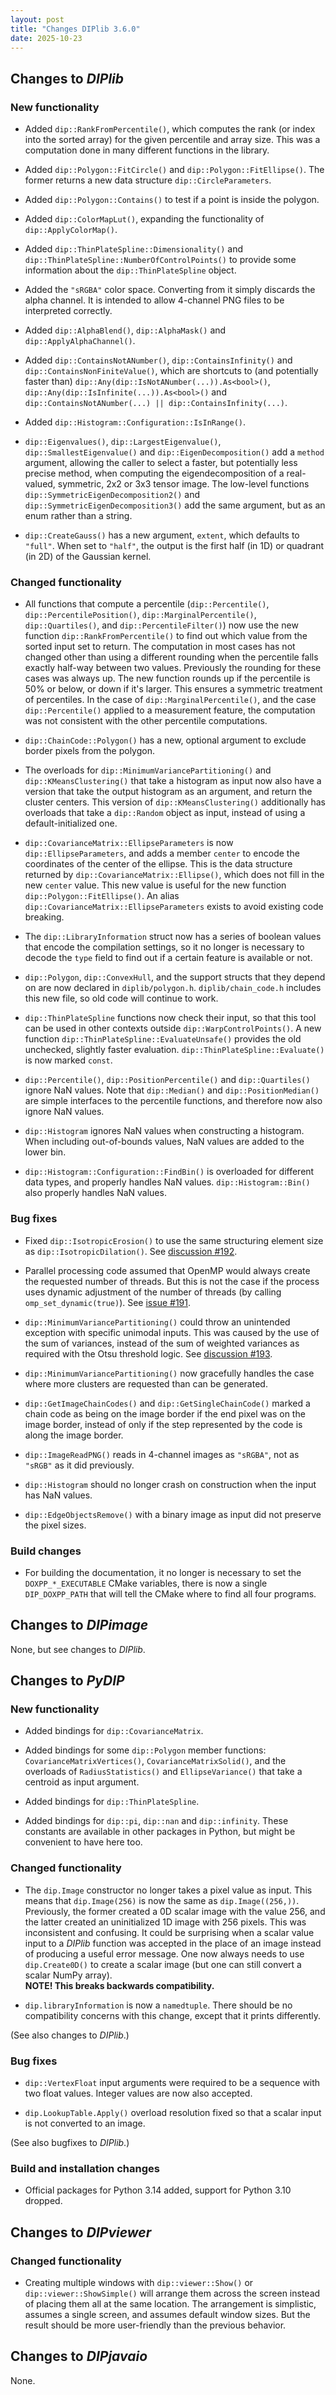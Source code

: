 ```yaml
---
layout: post
title: "Changes DIPlib 3.6.0"
date: 2025-10-23
---
```


## Changes to *DIPlib*

### New functionality

- Added `dip::RankFromPercentile()`, which computes the rank (or index into the sorted array) for the given
  percentile and array size. This was a computation done in many different functions in the library.

- Added `dip::Polygon::FitCircle()` and `dip::Polygon::FitEllipse()`. The former returns a new data structure
  `dip::CircleParameters`.

- Added `dip::Polygon::Contains()` to test if a point is inside the polygon.

- Added `dip::ColorMapLut()`, expanding the functionality of `dip::ApplyColorMap()`.

- Added `dip::ThinPlateSpline::Dimensionality()` and `dip::ThinPlateSpline::NumberOfControlPoints()` to provide
  some information about the `dip::ThinPlateSpline` object.

- Added the `"sRGBA"` color space. Converting from it simply discards the alpha channel. It is intended to allow
  4-channel PNG files to be interpreted correctly.

- Added `dip::AlphaBlend()`, `dip::AlphaMask()` and `dip::ApplyAlphaChannel()`.

- Added `dip::ContainsNotANumber()`, `dip::ContainsInfinity()` and `dip::ContainsNonFiniteValue()`, which are
  shortcuts to (and potentially faster than) `dip::Any(dip::IsNotANumber(...)).As<bool>()`,
  `dip::Any(dip::IsInfinite(...)).As<bool>()` and `dip::ContainsNotANumber(...) || dip::ContainsInfinity(...)`.

- Added `dip::Histogram::Configuration::IsInRange()`.

- `dip::Eigenvalues()`, `dip::LargestEigenvalue()`, `dip::SmallestEigenvalue()` and `dip::EigenDecomposition()`
  add a `method` argument, allowing the caller to select a faster, but potentially less precise method, when
  computing the eigendecomposition of a real-valued, symmetric, 2x2 or 3x3 tensor image.
  The low-level functions `dip::SymmetricEigenDecomposition2()` and `dip::SymmetricEigenDecomposition3()` add
  the same argument, but as an enum rather than a string.

- `dip::CreateGauss()` has a new argument, `extent`, which defaults to `"full"`. When set to `"half"`, the output
  is the first half (in 1D) or quadrant (in 2D) of the Gaussian kernel.

### Changed functionality

- All functions that compute a percentile (`dip::Percentile()`, `dip::PercentilePosition()`,
  `dip::MarginalPercentile()`, `dip::Quartiles()`, and `dip::PercentileFilter()`) now use the new function
  `dip::RankFromPercentile()` to find out which value from the sorted input set to return.
  The computation in most cases has not changed other than using a different rounding when the percentile falls
  exactly half-way between two values. Previously the rounding for these cases was always up.
  The new function rounds up if the percentile is 50% or below, or down if it's larger.
  This ensures a symmetric treatment of percentiles.
  In the case of `dip::MarginalPercentile()`, and the case `dip::Percentile()` applied to a measurement feature,
  the computation was not consistent with the other percentile computations.

- `dip::ChainCode::Polygon()` has a new, optional argument to exclude border pixels from the polygon.

- The overloads for `dip::MinimumVariancePartitioning()` and `dip::KMeansClustering()` that take a histogram
  as input now also have a version that take the output histogram as an argument, and return the cluster centers.
  This version of `dip::KMeansClustering()` additionally has overloads that take a `dip::Random` object as input,
  instead of using a default-initialized one.

- `dip::CovarianceMatrix::EllipseParameters` is now `dip::EllipseParameters`, and adds a member `center` to encode
  the coordinates of the center of the ellipse. This is the data structure returned by `dip::CovarianceMatrix::Ellipse()`,
  which does not fill in the new `center` value. This new value is useful for the new function `dip::Polygon::FitEllipse()`.
  An alias `dip::CovarianceMatrix::EllipseParameters` exists to avoid existing code breaking.

- The `dip::LibraryInformation` struct now has a series of boolean values that encode the compilation settings, so
  it no longer is necessary to decode the `type` field to find out if a certain feature is available or not.

- `dip::Polygon`, `dip::ConvexHull`, and the support structs that they depend on are now declared in `diplib/polygon.h`.
  `diplib/chain_code.h` includes this new file, so old code will continue to work.

- `dip::ThinPlateSpline` functions now check their input, so that this tool can be used in other contexts outside
  `dip::WarpControlPoints()`. A new function `dip::ThinPlateSpline::EvaluateUnsafe()` provides the old unchecked,
  slightly faster evaluation. `dip::ThinPlateSpline::Evaluate()` is now marked `const`.

- `dip::Percentile()`, `dip::PositionPercentile()` and `dip::Quartiles()` ignore NaN values. Note that `dip::Median()`
  and `dip::PositionMedian()` are simple interfaces to the percentile functions, and therefore now also ignore NaN values.

- `dip::Histogram` ignores NaN values when constructing a histogram. When including out-of-bounds values, NaN values
  are added to the lower bin.

- `dip::Histogram::Configuration::FindBin()` is overloaded for different data types, and properly handles NaN values.
  `dip::Histogram::Bin()` also properly handles NaN values.

### Bug fixes

- Fixed `dip::IsotropicErosion()` to use the same structuring element size as `dip::IsotropicDilation()`.
  See [discussion #192](https://github.com/DIPlib/diplib/discussions/192).

- Parallel processing code assumed that OpenMP would always create the requested number of threads.
  But this is not the case if the process uses dynamic adjustment of the number of threads (by calling
  `omp_set_dynamic(true)`). See [issue #191](https://github.com/DIPlib/diplib/issues/191).

- `dip::MinimumVariancePartitioning()` could throw an unintended exception with specific unimodal inputs.
  This was caused by the use of the sum of variances, instead of the sum of weighted variances as required
  with the Otsu threshold logic. See [discussion #193](https://github.com/DIPlib/diplib/discussions/193).

- `dip::MinimumVariancePartitioning()` now gracefully handles the case where more clusters are requested
  than can be generated.

- `dip::GetImageChainCodes()` and `dip::GetSingleChainCode()` marked a chain code as being on the image border
  if the end pixel was on the image border, instead of only if the step represented by the code is along the
  image border.

- `dip::ImageReadPNG()` reads in 4-channel images as `"sRGBA"`, not as `"sRGB"` as it did previously.

- `dip::Histogram` should no longer crash on construction when the input has NaN values.

- `dip::EdgeObjectsRemove()` with a binary image as input did not preserve the pixel sizes.

### Build changes

- For building the documentation, it no longer is necessary to set the `DOXPP_*_EXECUTABLE` CMake variables,
  there is now a single `DIP_DOXPP_PATH` that will tell the CMake where to find all four programs.




## Changes to *DIPimage*

None, but see changes to *DIPlib*.




## Changes to *PyDIP*

### New functionality

- Added bindings for `dip::CovarianceMatrix`.

- Added bindings for some `dip::Polygon` member functions: `CovarianceMatrixVertices()`,
  `CovarianceMatrixSolid()`, and the overloads of `RadiusStatistics()` and `EllipseVariance()`
  that take a centroid as input argument.

- Added bindings for `dip::ThinPlateSpline`.

- Added bindings for `dip::pi`, `dip::nan` and `dip::infinity`. These constants are available in other
  packages in Python, but might be convenient to have here too.

### Changed functionality

- The `dip.Image` constructor no longer takes a pixel value as input. This means that `dip.Image(256)` is now the same
  as `dip.Image((256,))`. Previously, the former created a 0D scalar image with the value 256, and the latter created
  an uninitialized 1D image with 256 pixels. This was inconsistent and confusing. It could be surprising when a scalar
  value input to a *DIPlib* function was accepted in the place of an image instead of producing a useful error message.
  One now always needs to use `dip.Create0D()` to create a scalar image (but one can still convert a scalar NumPy array).  
  **NOTE! This breaks backwards compatibility.**

- `dip.libraryInformation` is now a `namedtuple`. There should be no compatibility concerns with this change,
  except that it prints differently.

(See also changes to *DIPlib*.)

### Bug fixes

- `dip::VertexFloat` input arguments were required to be a sequence with two float values.
  Integer values are now also accepted.

- `dip.LookupTable.Apply()` overload resolution fixed so that a scalar input is not converted to an image.

(See also bugfixes to *DIPlib*.)

### Build and installation changes

- Official packages for Python 3.14 added, support for Python 3.10 dropped.




## Changes to *DIPviewer*

### Changed functionality

- Creating multiple windows with `dip::viewer::Show()` or `dip::viewer::ShowSimple()` will arrange them across
  the screen instead of placing them all at the same location. The arrangement is simplistic, assumes a single
  screen, and assumes default window sizes. But the result should be more user-friendly than the previous behavior.




## Changes to *DIPjavaio*

None.
